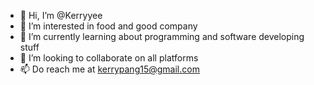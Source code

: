 - 👋 Hi, I’m @Kerryyee
- 👀 I’m interested in food and good company
- 🌱 I’m currently learning about programming and software developing stuff
- 💞️ I’m looking to collaborate on all platforms
- 📫 Do reach me at kerrypang15@gmail.com

<!---
Kerryyee/Kerryyee is a ✨ special ✨ repository because its `README.md` (this file) appears on your GitHub profile.
You can click the Preview link to take a look at your changes.
--->
